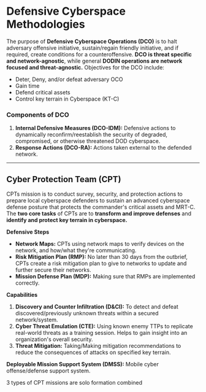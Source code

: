 # Defensive Cyberspace Methodologies
The purpose of __Defensive Cyberspace Operations (DCO)__ is to halt adversary offensive initiative, sustain/regain friendly initiative, and if required, create conditions for a counteroffensive. __DCO is threat specific and network-agnostic__, while general __DODIN operations are network focused and threat-agnostic.__ Objectives for the DCO include:
* Deter, Deny, and/or defeat adversary OCO
* Gain time
* Defend critical assets
* Control key terrain in Cyberspace (KT-C)

### Components of DCO
1. __Internal Defensive Measures (DCO-IDM):__ Defensive actions to dynamically reconfirm/reestablish the security of degraded, compromised, or otherwise threatened DOD cyberspace.
2. __Response Actions (DCO-RA):__ Actions taken external to the defended network.

---
## Cyber Protection Team (CPT)
CPTs mission is to conduct survey, security, and protection actions to prepare local cyberspace defenders to sustain an advanced cyberspace defense posture that protects the commander's critical assets and MRT-C. The __two core tasks__ of CPTs are to __transform and improve defenses__ and __identify and protect key terrain in cyberspace.__

__Defensive Steps__
* __Network Maps:__ CPTs using network maps to verify devices on the network, and how/what they're communicating.
* __Risk Mitigation Plan (RMP):__ No later than 30 days from the outbrief, CPTs create a risk mitigation plan to give to networks to update and further secure their networks.
* __Mission Defense Plan (MDP):__ Making sure that RMPs are implemented correctly.

__Capabilities__
1. __Discovery and Counter Infiltration (D&CI):__ To detect and defeat discovered/previously unknown threats within a secured network/system.
2. __Cyber Threat Emulation (CTE):__ Using known enemy TTPs to replicate real-world threats as a training session. Helps to gain insight into an organization's overall security.
3. __Threat Mitigation:__ Taking/Making mitigation recommendations to reduce the consequences of attacks on specified key terrain.

__Deployable Mission Support System (DMSS):__ Mobile cyber offense/defense support system.

3 types of CPT missions are solo formation combined 
